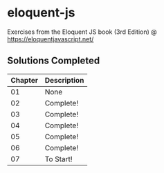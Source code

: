 # eloquent-js

Exercises from the Eloquent JS book (3rd Edition) @ https://eloquentjavascript.net/

## Solutions Completed

| Chapter | Description |
| ------- | ----------- |
| 01      | None        |
| 02      | Complete!   |
| 03      | Complete!   |
| 04      | Complete!   |
| 05      | Complete!   |
| 06      | Complete!   |
| 07      | To Start!   |
